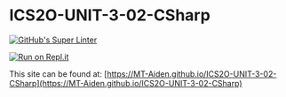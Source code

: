 # ICS2O-UNIT-3-02-CSharp

[![GitHub's Super Linter](https://github.com/MT-Aiden/ICS2O-UNIT-3-02-CSharp/workflows/GitHub's%20Super%20Linter/badge.svg)](https://github.com/MT-Aiden/ICS2O-UNIT-3-02-CSharp/actions)

[![Run on Repl.it](https://repl.it/badge/github/MT-Aiden/ICS2O-UNIT-3-02-CSharp)](https://repl.it/github/MT-Aiden/ICS2O-UNIT-3-02-CSharp)

This site can be found at: [https://MT-Aiden.github.io/ICS2O-UNIT-3-02-CSharp](https://MT-Aiden.github.io/ICS2O-UNIT-3-02-CSharp)
